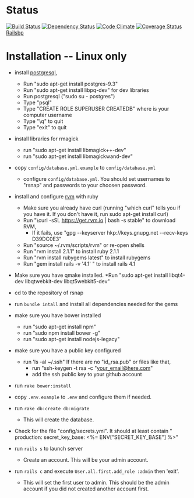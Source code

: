Status
======

[![Build Status](https://travis-ci.org/snap-school/rsnap.png?branch=master)](https://travis-ci.org/snap-school/rsnap)
[![Dependency Status](https://gemnasium.com/snap-school/rsnap.png)](https://gemnasium.com/snap-school/rsnap)
[![Code Climate](https://codeclimate.com/github/snap-school/rsnap.png)](https://codeclimate.com/github/snap-school/rsnap)
[![Coverage Status](https://coveralls.io/repos/snap-school/rsnap/badge.png?branch=master)](https://coveralls.io/r/snap-school/rsnap?branch=master)
[Railsbp](http://railsbp.com/repositories/386-snap-school-rsnap)

Installation -- Linux only
============

* install [postgresql](http://www.postgresql.org/), 
	* Run "sudo apt-get install postgres-9.3"
	* Run "sudo apt-get install libpq-dev" for dev libraries
	* Run postgresql ("sudo su - postgres")
	* Type "psql"
	* Type "CREATE ROLE <username> SUPERUSER CREATEDB" where <username> is your computer username
	* Type "\q" to quit
	* Type "exit" to quit

* install libraries for rmagick
	* run "sudo apt-get install libmagick++-dev"
	* run "sudo apt-get install libmagickwand-dev"

* copy `config/database.yml.example` to `config/database.yml` 
	* configure `config/database.yml`. You should set usernames to "rsnap" and passwords to your choosen password.
	

* install and configure [rvm](https://rvm.io/) with ruby
	* Make sure you already have curl (running "which curl" tells you if you have it. If you don't have it, run sudo apt-get install curl)
	* Run "\curl -sSL https://get.rvm.io | bash -s stable" to download RVM,
		* If it fails, use "gpg --keyserver hkp://keys.gnupg.net --recv-keys D39DC0E3"
	* Run "source ~/.rvm/scripts/rvm" or re-open shells
	* Run "rvm install 2.1.1" to install ruby 2.1.1
	* Run "rvm install rubygems latest" to install rubygems
	* Run "gem install rails -v '4.1' " to install rails 4.1
	
* Make sure you have qmake installed.
	*Run "sudo apt-get install libqt4-dev libqtwebkit-dev libqt5webkit5-dev"

* cd to the repository of rsnap

* run `bundle intall` and install all dependencies needed for the gems

* make sure you have bower installed 
	* run "sudo apt-get install npm"
	* run "sudo npm install bower -g"
	* run "sudo apt-get install nodejs-legacy"

* make sure you have a public key configured
	* run 'ls -al ~/.ssh"
	If there are no "id_rsa.pub" or files like that,
		* run "ssh-keygen -t rsa -c "your_email@here.com"
		* add the ssh public key to your github account

* run `rake bower:install`

* copy `.env.example` to `.env` and configure them if needed. 

* run `rake db:create db:migrate`
	* This will create the database.

* Check for the file "config/secrets.yml".
	It should at least contain "
			production:
  				secret_key_base: <%= ENV["SECRET_KEY_BASE"] %>"

* run `rails s` to launch server
	* Create an account. This will be your admin account.

* run `rails c` and execute `User.all.first.add_role :admin` then 'exit'.
	* This will set the first user to admin. This should be the admin account if you did not created another account first.
